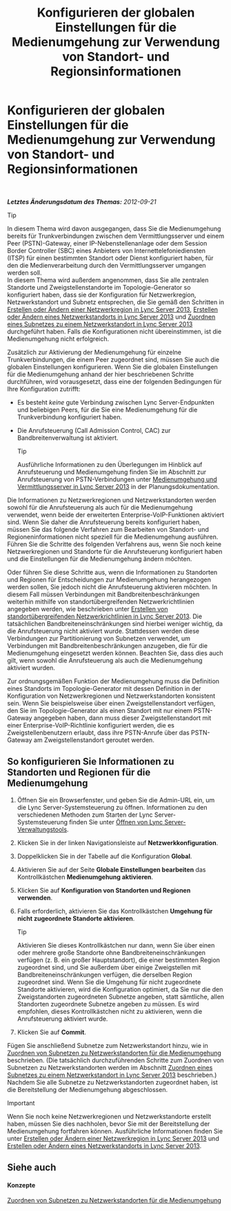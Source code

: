 ﻿---
title: Konfigurieren der globalen Einstellungen für die Medienumgehung zur Verwendung von Standort- und Regionsinformationen
TOCTitle: Konfigurieren der globalen Einstellungen für die Medienumgehung zur Verwendung von Standort- und Regionsinformationen
ms:assetid: 0a21cdf1-f350-49da-b346-70806f256bea
ms:mtpsurl: https://technet.microsoft.com/de-de/library/Gg398150(v=OCS.15)
ms:contentKeyID: 49293119
ms.date: 05/19/2016
mtps_version: v=OCS.15
ms.translationtype: HT
---

# Konfigurieren der globalen Einstellungen für die Medienumgehung zur Verwendung von Standort- und Regionsinformationen

 

_**Letztes Änderungsdatum des Themas:** 2012-09-21_


> [!TIP]
> In diesem Thema wird davon ausgegangen, dass Sie die Medienumgehung bereits für Trunkverbindungen zwischen dem Vermittlungsserver und einem Peer (PSTN)-Gateway, einer IP-Nebenstellenanlage oder dem Session Border Controller (SBC) eines Anbieters von Internettelefoniediensten (ITSP) für einen bestimmten Standort oder Dienst konfiguriert haben, für den die Medienverarbeitung durch den Vermittlungsserver umgangen werden soll.<BR>In diesem Thema wird außerdem angenommen, dass Sie alle zentralen Standorte und Zweigstellenstandorte im Topologie-Generator so konfiguriert haben, dass sie der Konfiguration für Netzwerkregion, Netzwerkstandort und Subnetz entsprechen, die Sie gemäß den Schritten in <A href="lync-server-2013-create-or-modify-a-network-region.md">Erstellen oder Ändern einer Netzwerkregion in Lync Server 2013</A>, <A href="lync-server-2013-create-or-modify-a-network-site.md">Erstellen oder Ändern eines Netzwerkstandorts in Lync Server 2013</A> und <A href="lync-server-2013-associate-a-subnet-with-a-network-site.md">Zuordnen eines Subnetzes zu einem Netzwerkstandort in Lync Server 2013</A> durchgeführt haben. Falls die Konfigurationen nicht übereinstimmen, ist die Medienumgehung nicht erfolgreich.



Zusätzlich zur Aktivierung der Medienumgehung für einzelne Trunkverbindungen, die einem Peer zugeordnet sind, müssen Sie auch die globalen Einstellungen konfigurieren. Wenn Sie die globalen Einstellungen für die Medienumgehung anhand der hier beschriebenen Schritte durchführen, wird vorausgesetzt, dass eine der folgenden Bedingungen für Ihre Konfiguration zutrifft:

  - Es besteht *keine* gute Verbindung zwischen Lync Server-Endpunkten und beliebigen Peers, für die Sie eine Medienumgehung für die Trunkverbindung konfiguriert haben.

  - Die Anrufsteuerung (Call Admission Control, CAC) zur Bandbreitenverwaltung ist aktiviert.
    

    > [!TIP]
    > Ausführliche Informationen zu den Überlegungen im Hinblick auf Anrufsteuerung und Medienumgehung finden Sie im Abschnitt zur Anrufsteuerung von PSTN-Verbindungen unter <A href="lync-server-2013-media-bypass-and-mediation-server.md">Medienumgehung und Vermittlungsserver in Lync Server 2013</A> in der Planungsdokumentation.



Die Informationen zu Netzwerkregionen und Netzwerkstandorten werden sowohl für die Anrufsteuerung als auch für die Medienumgehung verwendet, wenn beide der erweiterten Enterprise-VoIP-Funktionen aktiviert sind. Wenn Sie daher die Anrufsteuerung bereits konfiguriert haben, müssen Sie das folgende Verfahren zum Bearbeiten von Standort- und Regioneninformationen nicht speziell für die Medienumgehung ausführen. Führen Sie die Schritte des folgenden Verfahrens aus, wenn Sie noch keine Netzwerkregionen und Standorte für die Anrufsteuerung konfiguriert haben und die Einstellungen für die Medienumgehung ändern möchten.

Oder führen Sie diese Schritte aus, wenn die Informationen zu Standorten und Regionen für Entscheidungen zur Medienumgehung herangezogen werden sollen, Sie jedoch nicht die Anrufsteuerung aktivieren möchten. In diesem Fall müssen Verbindungen mit Bandbreitenbeschränkungen weiterhin mithilfe von standortübergreifenden Netzwerkrichtlinien angegeben werden, wie beschrieben unter [Erstellen von standortübergreifenden Netzwerkrichtlinien in Lync Server 2013](lync-server-2013-create-network-intersite-policies.md). Die tatsächlichen Bandbreiteneinschränkungen sind hierbei weniger wichtig, da die Anrufsteuerung nicht aktiviert wurde. Stattdessen werden diese Verbindungen zur Partitionierung von Subnetzen verwendet, um Verbindungen mit Bandbreitenbeschränkungen anzugeben, die für die Medienumgehung eingesetzt werden können. Beachten Sie, dass dies auch gilt, wenn sowohl die Anrufsteuerung als auch die Medienumgehung aktiviert wurden.

Zur ordnungsgemäßen Funktion der Medienumgehung muss die Definition eines Standorts im Topologie-Generator mit dessen Definition in der Konfiguration von Netzwerkregionen und Netzwerkstandorten konsistent sein. Wenn Sie beispielsweise über einen Zweigstellenstandort verfügen, den Sie im Topologie-Generator als einen Standort mit nur einem PSTN-Gateway angegeben haben, dann muss dieser Zweigstellenstandort mit einer Enterprise-VoIP-Richtlinie konfiguriert werden, die es Zweigstellenbenutzern erlaubt, dass ihre PSTN-Anrufe über das PSTN-Gateway am Zweigstellenstandort geroutet werden.

## So konfigurieren Sie Informationen zu Standorten und Regionen für die Medienumgehung

1.  Öffnen Sie ein Browserfenster, und geben Sie die Admin-URL ein, um die Lync Server-Systemsteuerung zu öffnen. Informationen zu den verschiedenen Methoden zum Starten der Lync Server-Systemsteuerung finden Sie unter [Öffnen von Lync Server-Verwaltungstools](lync-server-2013-open-lync-server-administrative-tools.md).

2.  Klicken Sie in der linken Navigationsleiste auf **Netzwerkkonfiguration**.

3.  Doppelklicken Sie in der Tabelle auf die Konfiguration **Global**.

4.  Aktivieren Sie auf der Seite **Globale Einstellungen bearbeiten** das Kontrollkästchen **Medienumgehung aktivieren**.

5.  Klicken Sie auf **Konfiguration von Standorten und Regionen verwenden**.

6.  Falls erforderlich, aktivieren Sie das Kontrollkästchen **Umgehung für nicht zugeordnete Standorte aktivieren**.
    

    > [!TIP]
    > Aktivieren Sie dieses Kontrollkästchen nur dann, wenn Sie über einen oder mehrere große Standorte ohne Bandbreiteneinschränkungen verfügen (z.&nbsp;B. ein großer Hauptstandort), die einer bestimmten Region zugeordnet sind, und Sie außerdem über einige Zweigstellen mit Bandbreiteneinschränkungen verfügen, die derselben Region zugeordnet sind. Wenn Sie die Umgehung für nicht zugeordnete Standorte aktivieren, wird die Konfiguration optimiert, da Sie nur die den Zweigstandorten zugeordneten Subnetze angeben, statt sämtliche, allen Standorten zugeordnete Subnetze angeben zu müssen. Es wird empfohlen, dieses Kontrollkästchen nicht zu aktivieren, wenn die Anrufsteuerung aktiviert wurde.



7.  Klicken Sie auf **Commit**.

Fügen Sie anschließend Subnetze zum Netzwerkstandort hinzu, wie in [Zuordnen von Subnetzen zu Netzwerkstandorten für die Medienumgehung](lync-server-2013-associate-subnets-with-network-sites-for-media-bypass.md) beschrieben. (Die tatsächlich durchzuführenden Schritte zum Zuordnen von Subnetzen zu Netzwerkstandorten werden im Abschnitt [Zuordnen eines Subnetzes zu einem Netzwerkstandort in Lync Server 2013](lync-server-2013-associate-a-subnet-with-a-network-site.md) beschrieben.) Nachdem Sie alle Subnetze zu Netzwerkstandorten zugeordnet haben, ist die Bereitstellung der Medienumgehung abgeschlossen.


> [!IMPORTANT]
> Wenn Sie noch keine Netzwerkregionen und Netzwerkstandorte erstellt haben, müssen Sie dies nachholen, bevor Sie mit der Bereitstellung der Medienumgehung fortfahren können. Ausführliche Informationen finden Sie unter <A href="lync-server-2013-create-or-modify-a-network-region.md">Erstellen oder Ändern einer Netzwerkregion in Lync Server 2013</A> und <A href="lync-server-2013-create-or-modify-a-network-site.md">Erstellen oder Ändern eines Netzwerkstandorts in Lync Server 2013</A>.



## Siehe auch

#### Konzepte

[Zuordnen von Subnetzen zu Netzwerkstandorten für die Medienumgehung](lync-server-2013-associate-subnets-with-network-sites-for-media-bypass.md)

